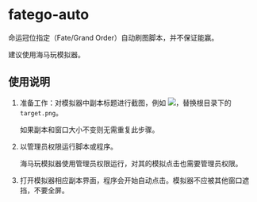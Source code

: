 # fatego-auto

命运冠位指定（Fate/Grand Order）自动刷图脚本，并不保证能赢。

建议使用海马玩模拟器。

## 使用说明

1. 准备工作：对模拟器中副本标题进行截图，例如 ![](https://github.com/lishunan246/fatego-auto/blob/master/image/doc/target.png)，替换根目录下的`target.png`。
   
   如果副本和窗口大小不变则无需重复此步骤。

2. 以管理员权限运行脚本或程序。

   海马玩模拟器使用管理员权限运行，对其的模拟点击也需要管理员权限。

3. 打开模拟器相应副本界面，程序会开始自动点击。模拟器不应被其他窗口遮挡，不要全屏。
